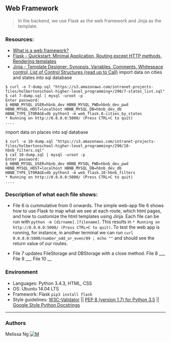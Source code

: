 ## Web Framework
> In the backend, we use Flask as the web framework and Jinja as the template.

### Resources:
* [What is a web framework?](https://jeffknupp.com/blog/2014/03/03/what-is-a-web-framework/)
* [Flask - Quickstart: Minimal Application, Routing except HTTP methods, Rendering templates](http://flask.pocoo.org/docs/1.0/quickstart/)
* [Jinja - Template Designer: Synopsis, Variables, Comments, Whitespace control, List of Control Structures (read up to Call)](http://jinja.pocoo.org/docs/2.9/templates/)
import data on cities and states into sql database
```
$ curl -o 7-dump.sql "https://s3.amazonaws.com/intranet-projects-files/holbertonschool-higher-level_programming+/290/7-states_list.sql"
$ cat 7-dump.sql | mysql -uroot -p
Enter password: 
$ HBNB_MYSQL_USER=hbnb_dev HBNB_MYSQL_PWD=hbnb_dev_pwd HBNB_MYSQL_HOST=localhost HBNB_MYSQL_DB=hbnb_dev_db HBNB_TYPE_STORAGE=db python3 -m web_flask.8-cities_by_states
* Running on http://0.0.0.0:5000/ (Press CTRL+C to quit)
....
```
import data on places into sql database
```
$ curl -o 10-dump.sql "https://s3.amazonaws.com/intranet-projects-files/holbertonschool-higher-level_programming+/290/10-hbnb_filters.sql"
$ cat 10-dump.sql | mysql -uroot -p
Enter password: 
$ HBNB_MYSQL_USER=hbnb_dev HBNB_MYSQL_PWD=hbnb_dev_pwd HBNB_MYSQL_HOST=localhost HBNB_MYSQL_DB=hbnb_dev_db HBNB_TYPE_STORAGE=db python3 -m web_flask.10-hbnb_filters
* Running on http://0.0.0.0:5000/ (Press CTRL+C to quit)
....
```

### Description of what each file shows:
* File 6 is cummulative from 0 onwards. The simple web-app file 6 shows how to use Flask to map what we see at each route, which html pages, and how to customize the html templates using Jinja. Each file can be run with ```python -m [dirname].[filename]```. This results in ```* Running on http://0.0.0.0:5000/ (Press CTRL+C to quit)```. To test the web app is running, for instance, in another terminal we can run ```curl 0.0.0.0:5000/number_odd_or_even/89 ; echo ""``` and should see the return value of our routes. 

* File 7 updates FileStorage and DBStorage with a close method. File 8 ___ File 9 ___ File 10 __

### Environment
* Languages: Python 3.4.3, HTML, CSS
* OS: Ubuntu 14.04 LTS
* Framework: Flask ```pip3 install flask```
* Style guidelines: [W3C-Validator](https://github.com/holbertonschool/W3C-Validator) || [PEP 8 (version 1.7) for Python 3.5](https://www.python.org/dev/peps/pep-0008/) || [Google Style Python Docstrings](http://sphinxcontrib-napoleon.readthedocs.io/en/latest/example_google.html)

---
### Authors
Melissa Ng [![M](https://upload.wikimedia.org/wikipedia/fr/thumb/c/c8/Twitter_Bird.svg/30px-Twitter_Bird.svg.png)](https://twitter.com/MelissaNg__)